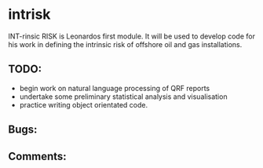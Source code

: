 # intrisk

INT-rinsic RISK is Leonardos first module. It will be used to develop code for his work in defining the intrinsic risk of offshore oil and gas installations. 



## TODO:
- begin work on natural language processing of QRF reports
- undertake some preliminary statistical analysis and visualisation 
- practice writing object orientated code.


## Bugs:


## Comments:
